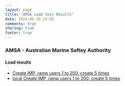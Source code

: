 ```yaml
---
layout: page
title: "AMSA Load test Results"
date: 2014-06-18 13:58
comments: true
sharing: true
footer: true
---
```

### AMSA - Australian Marine Saftey Authority

#### Load results

* [Create IMP, ramp users 1 to 200, create 5 times](./results/result_1/index.html)
* [local Create IMP, ramp users 1 to 200, create 5 times](./amsa/results/result_1/index.html)
